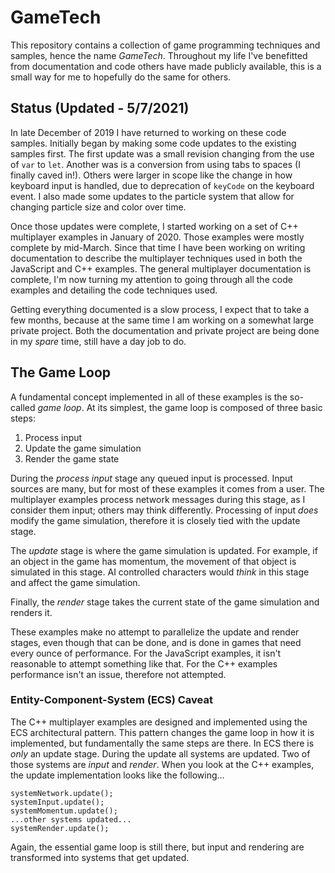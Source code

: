 # GameTech

This repository contains a collection of game programming techniques and samples, hence the name _*GameTech*_.  Throughout my life I've benefitted from documentation and code others have made publicly available, this is a small way for me to hopefully do the same for others.

## Status (Updated - 5/7/2021)

In late December of 2019 I have returned to working on these code samples.  Initially began by making some code updates to the existing samples first.  The first update was a small revision changing from the use of `var` to `let`.  Another was is a conversion from using tabs to spaces (I finally caved in!).  Others were larger in scope like the change in how keyboard input is handled, due to deprecation of `keyCode` on the keyboard event.  I also made some updates to the particle system that allow for changing particle size and color over time.

Once those updates were complete, I started working on a set of C++ multiplayer examples in January of 2020.  Those examples were mostly complete by mid-March.  Since that time I have been working on writing documentation to describe the multiplayer techniques used in both the JavaScript and C++ examples.  The general multiplayer documentation is complete, I'm now turning my attention to going through all the code examples and detailing the code techniques used.

Getting everything documented is a slow process, I expect that to take a few months, because at the same time I am working on a somewhat large private project.  Both the documentation and private project are being done in my _spare_ time, still have a day job to do.

## The Game Loop

A fundamental concept implemented in all of these examples is the so-called _game loop_.  At its simplest, the game loop is composed of three basic steps:

1. Process input
1. Update the game simulation
1. Render the game state

During the _process input_ stage any queued input is processed.  Input sources are many, but for most of these examples it comes from a user.  The multiplayer examples process network messages during this stage, as I consider them input; others may think differently.  Processing of input *does* modify the game simulation, therefore it is closely tied with the update stage.

The *update* stage is where the game simulation is updated.  For example, if an object in the game has momentum, the movement of that object is simulated in this stage.  AI controlled characters would _think_ in this stage and affect the game simulation.

Finally, the *render* stage takes the current state of the game simulation and renders it.

These examples make no attempt to parallelize the update and render stages, even though that can be done, and is done in games that need every ounce of performance.  For the JavaScript examples, it isn't reasonable to attempt something like that.  For the C++ examples performance isn't an issue, therefore not attempted.

### Entity-Component-System (ECS) Caveat

The C++ multiplayer examples are designed and implemented using the ECS architectural pattern.  This pattern changes the game loop in how it is implemented, but fundamentally the same steps are there.  In ECS there is _only_ an update stage.  During the update all systems are updated.  Two of those systems are _input_ and _render_.  When you look at the C++ examples, the update implementation looks like the following...

    systemNetwork.update();
    systemInput.update();
    systemMomentum.update();
    ...other systems updated...
    systemRender.update();

Again, the essential game loop is still there, but input and rendering are transformed into systems that get updated.